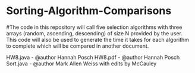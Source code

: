 # Sorting-Algorithm-Comparisons
#The code in this repository will call five selection algorithms with three arrays (random, ascending, descending) of size N provided by the user. This code will also be used to generate the time it takes for each algorithm to complete which will be compared in another document.

HW8.java - @author Hannah Posch
HW8.pdf - @author Hannah Posch
Sort.java - @author Mark Allen Weiss with edits by McCauley
